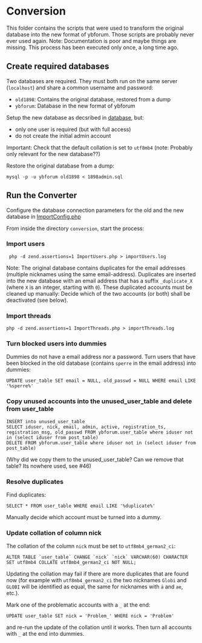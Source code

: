 # Conversion
This folder contains the scripts that were used to transform the original database into the new format of ybforum. Those scripts are probably never ever used again.
Note: Documentation is poor and maybe things are missing. This process has been executed only once, a long time ago.

## Create required databases
Two databases are required. They must both run on the same server (`localhost`) and share a common username and password:
- `old1898`: Contains the original database, restored from a dump
- `ybforum`: Database in the new format of ybforum

Setup the new database as decsribed in [database](../database), but:
- only one user is required (but with full access)
- do not create the initial admin account

Important: Check that the default collation is set to `utf8mb4` (note: Probably only relevant for the new database??)

Restore the original database from a dump:
```
mysql -p -u ybforum old1898 < 1898admin.sql
```

## Run the Converter
Configure the database connection parameters for the old and the new database in [ImportConfig.php](ImportConfig.php)

From inside the directory `conversion`, start the process:

### Import users
```
 php -d zend.assertions=1 ImportUsers.php > importUsers.log
```

Note: The original database contains duplicates for the email addresses (multiple nicknames using the same email-address). Duplicates are inserted into the new database with an email address that has a suffix `_duplicate_X` (where `X` is an integer, starting with `0`). These duplicated accounts must be cleaned up manually: Decide which of the two accounts (or both) shall be deactivated (see below).

### Import threads
```
php -d zend.assertions=1 ImportThreads.php > importThreads.log
```

### Turn blocked users into dummies
Dummies do not have a email address nor a password. Turn users that have been blocked in the old database (contains `sperre` in the email address) into dummies:
```
UPDATE user_table SET email = NULL, old_passwd = NULL WHERE email LIKE '%sperre%'
```

### Copy unused accounts into the unused_user_table and delete from user_table
```
INSERT into unused_user_table 
SELECT iduser, nick, email, admin, active, registration_ts, registration_msg, old_passwd FROM ybforum.user_table where iduser not in (select iduser from post_table)
DELETE FROM ybforum.user_table where iduser not in (select iduser from post_table)
```
(Why did we copy them to the unused_user_table? Can we remove that table? Its nowhere used, see #46)

### Resolve duplicates
Find duplicates:
```
SELECT * FROM user_table WHERE email LIKE '%duplicate%'
```

Manually decide which account must be turned into a dummy.

### Update collation of column nick
The collation of the column `nick` must be set to `utf8mb4_german2_ci`:
```
ALTER TABLE `user_table` CHANGE `nick` `nick` VARCHAR(60) CHARACTER SET utf8mb4 COLLATE utf8mb4_german2_ci NOT NULL;
```

Updating the collation may fail if there are more duplicates that are found now (for example with `utf8mb4_german2_ci` the two nicknames `Globi` and `GLOBI` will be identified as equal, the same for nicknames with `ä` and `ae`, etc.).

Mark one of the problematic accounts with a `_` at the end:
```
UPDATE user_table SET nick = 'Problem_' WHERE nick = 'Problem'
```
and re-run the update of the collation until it works. Then turn all accounts with `_` at the end into dummies.


